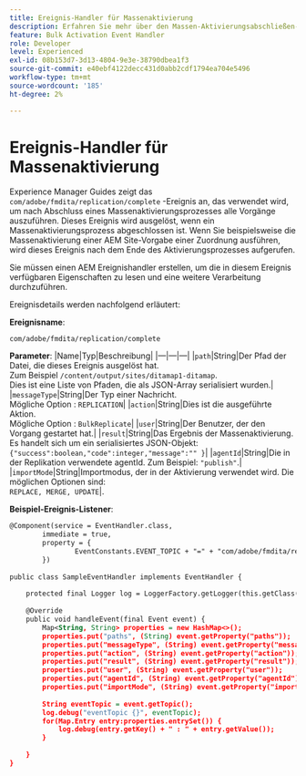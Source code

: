 ```yaml
---
title: Ereignis-Handler für Massenaktivierung
description: Erfahren Sie mehr über den Massen-Aktivierungsabschließen-Ereignishandler
feature: Bulk Activation Event Handler
role: Developer
level: Experienced
exl-id: 08b153d7-3d13-4804-9e3e-38790dbea1f3
source-git-commit: e40ebf4122decc431d0abb2cdf1794ea704e5496
workflow-type: tm+mt
source-wordcount: '185'
ht-degree: 2%

---
```


# Ereignis-Handler für Massenaktivierung

Experience Manager Guides zeigt das `com/adobe/fmdita/replication/complete` -Ereignis an, das verwendet wird, um nach Abschluss eines Massenaktivierungsprozesses alle Vorgänge auszuführen. Dieses Ereignis wird ausgelöst, wenn ein Massenaktivierungsprozess abgeschlossen ist. Wenn Sie beispielsweise die Massenaktivierung einer AEM Site-Vorgabe einer Zuordnung ausführen, wird dieses Ereignis nach dem Ende des Aktivierungsprozesses aufgerufen.

Sie müssen einen AEM Ereignishandler erstellen, um die in diesem Ereignis verfügbaren Eigenschaften zu lesen und eine weitere Verarbeitung durchzuführen.

Ereignisdetails werden nachfolgend erläutert:

**Ereignisname**:

```
com/adobe/fmdita/replication/complete 
```

**Parameter**:
|Name|Typ|Beschreibung|
|—|—|—|
|`path`|String|Der Pfad der Datei, die dieses Ereignis ausgelöst hat. <br> Zum Beispiel `/content/output/sites/ditamap1-ditamap`. <br> Dies ist eine Liste von Pfaden, die als JSON-Array serialisiert wurden.|
|`messageType`|String|Der Typ einer Nachricht. <br>Mögliche Option : `REPLICATION`|
|`action`|String|Dies ist die ausgeführte Aktion. <br>Mögliche Option : `BulkReplicate`|
|`user`|String|Der Benutzer, der den Vorgang gestartet hat.|
|`result`|String|Das Ergebnis der Massenaktivierung. Es handelt sich um ein serialisiertes JSON-Objekt: <br>`{"success":boolean,"code":integer,"message":"" }`|
|`agentId`|String|Die in der Replikation verwendete agentId. Zum Beispiel: `"publish"`.|
|`importMode`|String|Importmodus, der in der Aktivierung verwendet wird. Die möglichen Optionen sind: <br>`REPLACE, MERGE, UPDATE`|.


**Beispiel-Ereignis-Listener**:

```XML
@Component(service = EventHandler.class,
        immediate = true,
        property = {
                EventConstants.EVENT_TOPIC + "=" + "com/adobe/fmdita/replication/complete",
        })
 
public class SampleEventHandler implements EventHandler {
 
    protected final Logger log = LoggerFactory.getLogger(this.getClass());
 
    @Override
    public void handleEvent(final Event event) {
        Map<String, String> properties = new HashMap<>();
        properties.put("paths", (String) event.getProperty("paths"));
        properties.put("messageType", (String) event.getProperty("messageType"));
        properties.put("action", (String) event.getProperty("action"));
        properties.put("result", (String) event.getProperty("result"));
        properties.put("user", (String) event.getProperty("user"));
        properties.put("agentId", (String) event.getProperty("agentId"));
        properties.put("importMode", (String) event.getProperty("importMode"));
 
        String eventTopic = event.getTopic();
        log.debug("eventTopic {}", eventTopic);
        for(Map.Entry entry:properties.entrySet()) {
            log.debug(entry.getKey() + " : " + entry.getValue());
        }
 
    }
}
```
